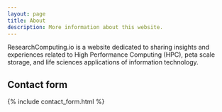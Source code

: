 ```yaml
---
layout: page
title: About
description: More information about this website.
---
```


ResearchComputing.io is a website dedicated to sharing insights and experiences related to High Performance Computing (HPC), peta scale storage, and life sciences applications of information technology. 


## Contact form

{% include contact_form.html %}
